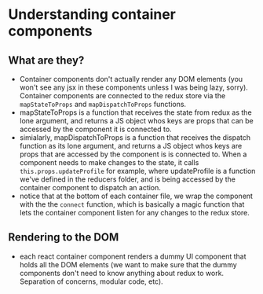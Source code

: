 # Understanding container components

## What are they?
* Container components don't actually render any DOM elements (you won't see any jsx in these components unless I was being lazy, sorry). Container components are connected to the redux store via the `mapStateToProps` and `mapDispatchToProps` functions. 
* mapStateToProps is a function that receives the state from redux as the lone argument, and returns a JS object whos keys are props that can be accessed by the component it is connected to.
* simialarly, mapDispatchToProps is a function that receives the dispatch function as its lone argument, and returns a JS object whos keys are props that are accessed by the component is is connected to. When a component needs to make changes to the state, it calls `this.props.updateProfile` for example, where updateProfile is a function we've defined in the reducers folder, and is being accessed by the container component to dispatch an action.
* notice that at the bottom of each container file, we wrap the component with the the `connect` function, which is basically a magic function that lets the container component listen for any changes to the redux store.

## Rendering to the DOM
* each react container component renders a dummy UI component that holds all the DOM elements (we want to make sure that the dummy components don't need to know anything about redux to work. Separation of concerns, modular code, etc). 